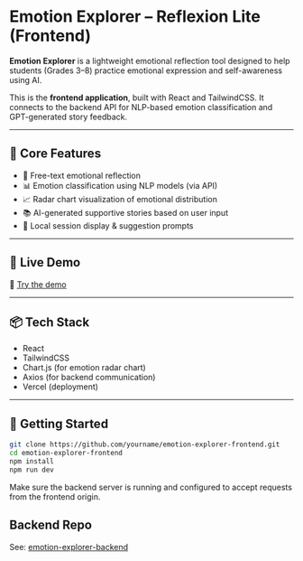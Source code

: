 # Emotion Explorer – Reflexion Lite (Frontend)

**Emotion Explorer** is a lightweight emotional reflection tool designed to help students (Grades 3–8) practice emotional expression and self-awareness using AI.

This is the **frontend application**, built with React and TailwindCSS. It connects to the backend API for NLP-based emotion classification and GPT-generated story feedback.

---

## 🧠 Core Features

- 📝 Free-text emotional reflection
- 📊 Emotion classification using NLP models (via API)
- 📈 Radar chart visualization of emotional distribution
- 📚 AI-generated supportive stories based on user input
- 💾 Local session display & suggestion prompts

---

## 🚀 Live Demo

🔗 [Try the demo](https://emotion-explorer-frontend.vercel.app)

---

## 📦 Tech Stack

- React
- TailwindCSS
- Chart.js (for emotion radar chart)
- Axios (for backend communication)
- Vercel (deployment)

---

## 🔧 Getting Started

```bash
git clone https://github.com/yourname/emotion-explorer-frontend.git
cd emotion-explorer-frontend
npm install
npm run dev
```
Make sure the backend server is running and configured to accept requests from the frontend origin.

## Backend Repo
See: [emotion-explorer-backend](https://github.com/52147/Emotion-Explorer-Backend)
